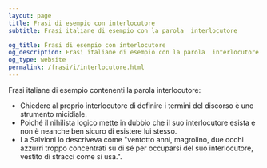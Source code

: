 ```yaml
---
layout: page
title: Frasi di esempio con interlocutore 
subtitle: Frasi italiane di esempio con la parola  interlocutore

og_title: Frasi di esempio con interlocutore 
og_description: Frasi italiane di esempio con la parola  interlocutore
og_type: website
permalink: /frasi/i/interlocutore.html
---
```


Frasi italiane di esempio contenenti la parola interlocutore:


- Chiedere al proprio interlocutore di definire i termini del discorso è uno strumento micidiale.
- Poiché il nihilista logico mette in dubbio che il suo interlocutore esista e non è neanche ben sicuro di esistere lui stesso.
- La Salvioni lo descriveva come "ventotto anni, magrolino, due occhi azzurri troppo concentrati su di sé per occuparsi del suo interlocutore, vestito di stracci come si usa.".
